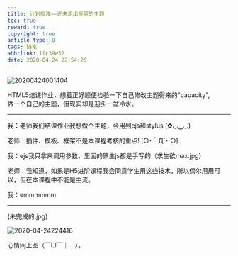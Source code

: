 ```yaml
---
title: 计划搁浅——还未走出摇篮的主题
toc: true
reward: true
copyright: true
article_type: 0
tags: 随笔
abbrlink: 1fc39e32
date: 2020-04-24 22:54:26
---
```


![20200424001404](https://cdn.jsdelivr.net/gh/Anyway521/blogpic@main/image/image20200424001404.jpg)

HTML5结课作业，想着正好顺便检验一下自己修改主题得来的"capacity",  
做一个自己的主题，但现实却是迎头一盆冷水。

<!-- more -->

---------

我：老师我们结课作业我想做个主题，会用到ejs和stylus (✿◡‿◡)

老师：插件、模板、框架不是本课程考核的重点!  [○･｀Д´･ ○]

我：ejs我只拿来调用参数，里面的原生js都是手写的（求生欲max.jpg）

老师：我知道，如果是H5进阶课程我会同意学生用这些技术，所以偶尔用用可以，但在本课程中不能是主流。

我：emmmmmm

---------

(未完成的.jpg)

![2020-04-24224416](https://cdn.jsdelivr.net/gh/Anyway521/blogpic@main/image/image2020-04-24224416.png)


心情同上图（￣□￣｜｜）。

